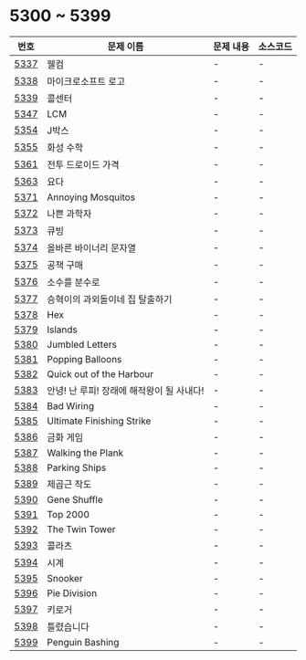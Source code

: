# 5300 ~ 5399

번호 | 문제 이름 | 문제 내용 | 소스코드
--- | --- | --- | ---
[5337](https://www.acmicpc.net/problem/5337) | 웰컴 | - | -
[5338](https://www.acmicpc.net/problem/5338) | 마이크로소프트 로고 | - | -
[5339](https://www.acmicpc.net/problem/5339) | 콜센터 | - | -
[5347](https://www.acmicpc.net/problem/5347) | LCM | - | -
[5354](https://www.acmicpc.net/problem/5354) | J박스 | - | -
[5355](https://www.acmicpc.net/problem/5355) | 화성 수학 | - | -
[5361](https://www.acmicpc.net/problem/5361) | 전투 드로이드 가격 | - | -
[5363](https://www.acmicpc.net/problem/5363) | 요다 | - | -
[5371](https://www.acmicpc.net/problem/5371) | Annoying Mosquitos | - | -
[5372](https://www.acmicpc.net/problem/5372) | 나쁜 과학자 | - | -
[5373](https://www.acmicpc.net/problem/5373) | 큐빙 | - | -
[5374](https://www.acmicpc.net/problem/5374) | 올바른 바이너리 문자열 | - | -
[5375](https://www.acmicpc.net/problem/5375) | 공책 구매 | - | -
[5376](https://www.acmicpc.net/problem/5376) | 소수를 분수로 | - | -
[5377](https://www.acmicpc.net/problem/5377) | 승혁이의 과외돌이네 집 탈출하기 | - | -
[5378](https://www.acmicpc.net/problem/5378) | Hex | - | -
[5379](https://www.acmicpc.net/problem/5379) | Islands | - | -
[5380](https://www.acmicpc.net/problem/5380) | Jumbled Letters | - | -
[5381](https://www.acmicpc.net/problem/5381) | Popping Balloons | - | -
[5382](https://www.acmicpc.net/problem/5382) | Quick out of the Harbour | - | -
[5383](https://www.acmicpc.net/problem/5383) | 안녕! 난 루피! 장래에 해적왕이 될 사내다! | - | -
[5384](https://www.acmicpc.net/problem/5384) | Bad Wiring | - | -
[5385](https://www.acmicpc.net/problem/5385) | Ultimate Finishing Strike | - | -
[5386](https://www.acmicpc.net/problem/5386) | 금화 게임 | - | -
[5387](https://www.acmicpc.net/problem/5387) | Walking the Plank | - | -
[5388](https://www.acmicpc.net/problem/5388) | Parking Ships | - | -
[5389](https://www.acmicpc.net/problem/5389) | 제곱근 작도 | - | -
[5390](https://www.acmicpc.net/problem/5390) | Gene Shuffle | - | -
[5391](https://www.acmicpc.net/problem/5391) | Top 2000 | - | -
[5392](https://www.acmicpc.net/problem/5392) | The Twin Tower | - | -
[5393](https://www.acmicpc.net/problem/5393) | 콜라츠 | - | -
[5394](https://www.acmicpc.net/problem/5394) | 시계 | - | -
[5395](https://www.acmicpc.net/problem/5395) | Snooker | - | -
[5396](https://www.acmicpc.net/problem/5396) | Pie Division | - | -
[5397](https://www.acmicpc.net/problem/5397) | 키로거 | - | -
[5398](https://www.acmicpc.net/problem/5398) | 틀렸습니다 | - | -
[5399](https://www.acmicpc.net/problem/5399) | Penguin Bashing | - | -
